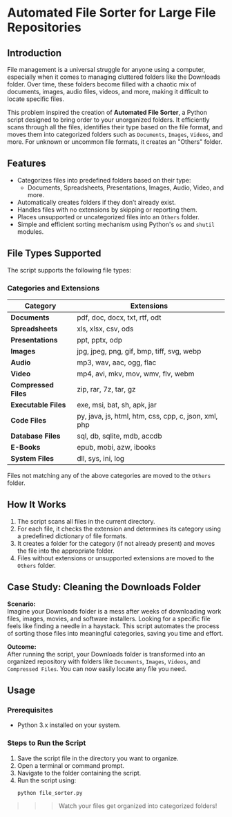 # Automated File Sorter for Large File Repositories

## Introduction
File management is a universal struggle for anyone using a computer, especially when it comes to managing cluttered folders like the Downloads folder. Over time, these folders become filled with a chaotic mix of documents, images, audio files, videos, and more, making it difficult to locate specific files.  

This problem inspired the creation of **Automated File Sorter**, a Python script designed to bring order to your unorganized folders. It efficiently scans through all the files, identifies their type based on the file format, and moves them into categorized folders such as `Documents`, `Images`, `Videos`, and more. For unknown or uncommon file formats, it creates an "Others" folder.

## Features
- Categorizes files into predefined folders based on their type:
  - Documents, Spreadsheets, Presentations, Images, Audio, Video, and more.
- Automatically creates folders if they don’t already exist.
- Handles files with no extensions by skipping or reporting them.
- Places unsupported or uncategorized files into an `Others` folder.
- Simple and efficient sorting mechanism using Python's `os` and `shutil` modules.

## File Types Supported
The script supports the following file types:

### Categories and Extensions
| **Category**         | **Extensions**                                  |
|-----------------------|------------------------------------------------|
| **Documents**         | pdf, doc, docx, txt, rtf, odt                  |
| **Spreadsheets**      | xls, xlsx, csv, ods                            |
| **Presentations**     | ppt, pptx, odp                                 |
| **Images**            | jpg, jpeg, png, gif, bmp, tiff, svg, webp      |
| **Audio**             | mp3, wav, aac, ogg, flac                       |
| **Video**             | mp4, avi, mkv, mov, wmv, flv, webm             |
| **Compressed Files**  | zip, rar, 7z, tar, gz                          |
| **Executable Files**  | exe, msi, bat, sh, apk, jar                    |
| **Code Files**        | py, java, js, html, htm, css, cpp, c, json, xml, php |
| **Database Files**    | sql, db, sqlite, mdb, accdb                    |
| **E-Books**           | epub, mobi, azw, ibooks                        |
| **System Files**      | dll, sys, ini, log                             |

Files not matching any of the above categories are moved to the `Others` folder.

## How It Works
1. The script scans all files in the current directory.
2. For each file, it checks the extension and determines its category using a predefined dictionary of file formats.
3. It creates a folder for the category (if not already present) and moves the file into the appropriate folder.
4. Files without extensions or unsupported extensions are moved to the `Others` folder.

## Case Study: Cleaning the Downloads Folder
**Scenario:**  
Imagine your Downloads folder is a mess after weeks of downloading work files, images, movies, and software installers. Looking for a specific file feels like finding a needle in a haystack. This script automates the process of sorting those files into meaningful categories, saving you time and effort.

**Outcome:**  
After running the script, your Downloads folder is transformed into an organized repository with folders like `Documents`, `Images`, `Videos`, and `Compressed Files`. You can now easily locate any file you need.

## Usage
### Prerequisites
- Python 3.x installed on your system.

### Steps to Run the Script
1. Save the script file in the directory you want to organize.
2. Open a terminal or command prompt.
3. Navigate to the folder containing the script.
4. Run the script using:
   ```bash
   python file_sorter.py

>>> Watch your files get organized into categorized folders!
